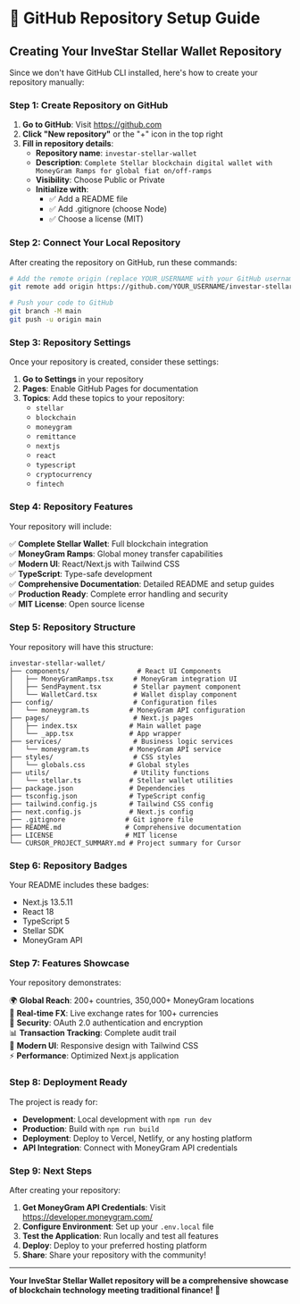 # 🚀 GitHub Repository Setup Guide

## Creating Your InveStar Stellar Wallet Repository

Since we don't have GitHub CLI installed, here's how to create your repository manually:

### Step 1: Create Repository on GitHub

1. **Go to GitHub**: Visit https://github.com
2. **Click "New repository"** or the "+" icon in the top right
3. **Fill in repository details**:
   - **Repository name**: `investar-stellar-wallet`
   - **Description**: `Complete Stellar blockchain digital wallet with MoneyGram Ramps for global fiat on/off-ramps`
   - **Visibility**: Choose Public or Private
   - **Initialize with**: 
     - ✅ Add a README file
     - ✅ Add .gitignore (choose Node)
     - ✅ Choose a license (MIT)

### Step 2: Connect Your Local Repository

After creating the repository on GitHub, run these commands:

```bash
# Add the remote origin (replace YOUR_USERNAME with your GitHub username)
git remote add origin https://github.com/YOUR_USERNAME/investar-stellar-wallet.git

# Push your code to GitHub
git branch -M main
git push -u origin main
```

### Step 3: Repository Settings

Once your repository is created, consider these settings:

1. **Go to Settings** in your repository
2. **Pages**: Enable GitHub Pages for documentation
3. **Topics**: Add these topics to your repository:
   - `stellar`
   - `blockchain`
   - `moneygram`
   - `remittance`
   - `nextjs`
   - `react`
   - `typescript`
   - `cryptocurrency`
   - `fintech`

### Step 4: Repository Features

Your repository will include:

✅ **Complete Stellar Wallet**: Full blockchain integration  
✅ **MoneyGram Ramps**: Global money transfer capabilities  
✅ **Modern UI**: React/Next.js with Tailwind CSS  
✅ **TypeScript**: Type-safe development  
✅ **Comprehensive Documentation**: Detailed README and setup guides  
✅ **Production Ready**: Complete error handling and security  
✅ **MIT License**: Open source license  

### Step 5: Repository Structure

Your repository will have this structure:

```
investar-stellar-wallet/
├── components/                 # React UI Components
│   ├── MoneyGramRamps.tsx     # MoneyGram integration UI
│   ├── SendPayment.tsx        # Stellar payment component
│   └── WalletCard.tsx         # Wallet display component
├── config/                    # Configuration files
│   └── moneygram.ts          # MoneyGram API configuration
├── pages/                     # Next.js pages
│   ├── index.tsx             # Main wallet page
│   └── _app.tsx              # App wrapper
├── services/                  # Business logic services
│   └── moneygram.ts          # MoneyGram API service
├── styles/                    # CSS styles
│   └── globals.css           # Global styles
├── utils/                     # Utility functions
│   └── stellar.ts            # Stellar wallet utilities
├── package.json              # Dependencies
├── tsconfig.json             # TypeScript config
├── tailwind.config.js        # Tailwind CSS config
├── next.config.js            # Next.js config
├── .gitignore               # Git ignore file
├── README.md                # Comprehensive documentation
├── LICENSE                  # MIT license
└── CURSOR_PROJECT_SUMMARY.md # Project summary for Cursor
```

### Step 6: Repository Badges

Your README includes these badges:
- Next.js 13.5.11
- React 18
- TypeScript 5
- Stellar SDK
- MoneyGram API

### Step 7: Features Showcase

Your repository demonstrates:

🌍 **Global Reach**: 200+ countries, 350,000+ MoneyGram locations  
💱 **Real-time FX**: Live exchange rates for 100+ currencies  
🔐 **Security**: OAuth 2.0 authentication and encryption  
📊 **Transaction Tracking**: Complete audit trail  
🎨 **Modern UI**: Responsive design with Tailwind CSS  
⚡ **Performance**: Optimized Next.js application  

### Step 8: Deployment Ready

The project is ready for:
- **Development**: Local development with `npm run dev`
- **Production**: Build with `npm run build`
- **Deployment**: Deploy to Vercel, Netlify, or any hosting platform
- **API Integration**: Connect with MoneyGram API credentials

### Step 9: Next Steps

After creating your repository:

1. **Get MoneyGram API Credentials**: Visit https://developer.moneygram.com/
2. **Configure Environment**: Set up your `.env.local` file
3. **Test the Application**: Run locally and test all features
4. **Deploy**: Deploy to your preferred hosting platform
5. **Share**: Share your repository with the community!

---

**Your InveStar Stellar Wallet repository will be a comprehensive showcase of blockchain technology meeting traditional finance!** 🌟 